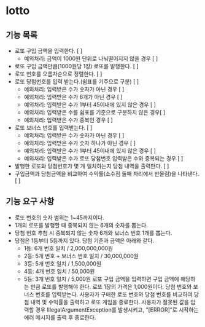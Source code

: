 # lotto

## 기능 목록

- 로또 구입 금액을 입력한다. [ ]
  - 예외처리: 금액이 1000원 단위로 나눠떨어지지 않을 경우 [ ] 
- 로또 구입 금액만큼(1000원당 1장) 로또를 발행한다. [ ]
- 로또 번호를 오름차순으로 정렬한다. [ ]
- 로또 당첨번호를 입력 받는다.(쉼표를 기주으로 구분) [ ]
  - 예외처리: 입력받은 수가 숫자가 아닌 경우 [ ]
  - 예외처리: 입력받은 수가 6개가 아닌 경우 [ ]
  - 예외처리: 입력받은 수가 1부터 45이내에 있지 않은 경우 [ ]
  - 예외처리: 입력받은 수를 쉼표를 기준으로 구분하지 않은 경우[ ]
  - 예외처리: 입력받은 수가 중복인 경우 [ ]
- 로또 보너스 번호를 입력받는다. [ ]
  - 예외처리: 입력받은 수가 숫자가 아닌 경우 [ ]
  - 예외처리: 입력받은 수가 숫자 하나가 아닌 경우 [ ]
  - 예외처리: 입력받은 수가 1부터 45이내에 있지 않은 경우 [ ] 
  - 예외처리: 입력받은 수가 로또 당첨번호 입력받은 수와 중복되는 경우 [ ] 
- 발행한 로또와 당첨번호가 몇 개 일치하는지 당첨 내역을 출력한다. [ ]
- 구입금액과 당첨금액을 비교하여 수익률(소수점 둘째 자리에서 반올림)을 나타낸다. [ ]


## 기능 요구 사항

- 로또 번호의 숫자 범위는 1~45까지이다.
- 1개의 로또를 발행할 때 중복되지 않는 6개의 숫자를 뽑는다.
- 당첨 번호 추첨 시 중복되지 않는 숫자 6개와 보너스 번호 1개를 뽑는다.
- 당첨은 1등부터 5등까지 있다. 당첨 기준과 금액은 아래와 같다.
    - 1등: 6개 번호 일치 / 2,000,000,000원
    - 2등: 5개 번호 + 보너스 번호 일치 / 30,000,000원
    - 3등: 5개 번호 일치 / 1,500,000원
    - 4등: 4개 번호 일치 / 50,000원
    - 5등: 3개 번호 일치 / 5,000원
      로또 구입 금액을 입력하면 구입 금액에 해당하는 만큼 로또를 발행해야 한다.
      로또 1장의 가격은 1,000원이다.
      당첨 번호와 보너스 번호를 입력받는다.
      사용자가 구매한 로또 번호와 당첨 번호를 비교하여 당첨 내역 및 수익률을 출력하고 로또 게임을 종료한다.
      사용자가 잘못된 값을 입력할 경우 IllegalArgumentException를 발생시키고, "[ERROR]"로 시작하는 에러 메시지를 출력 후 종료한다.